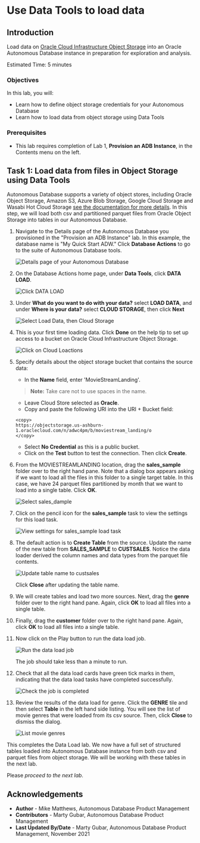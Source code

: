 # Use Data Tools to load data

## Introduction

Load data on [Oracle Cloud Infrastructure Object Storage](https://www.oracle.com/cloud/storage/object-storage.html) into an Oracle Autonomous Database instance in preparation for exploration and analysis.

Estimated Time: 5 minutes

### Objectives

In this lab, you will:
* Learn how to define object storage credentials for your Autonomous Database
* Learn how to load data from object storage using Data Tools


### Prerequisites

- This lab requires completion of Lab 1, **Provision an ADB Instance**, in the Contents menu on the left.


## Task 1: Load data from files in Object Storage using Data Tools

Autonomous Database supports a variety of object stores, including Oracle Object Storage, Amazon S3, Azure Blob Storage, Google Cloud Storage and Wasabi Hot Cloud Storage [see the documentation for more details](https://docs.oracle.com/en/cloud/paas/autonomous-database/adbsa/data-load.html#GUID-E810061A-42B3-485F-92B8-3B872D790D85). In this step, we will load both csv and partitioned parquet files from Oracle Object Storage into tables in our Autonomous Database. 

1. Navigate to the Details page of the Autonomous Database you provisioned in the "Provision an ADB Instance" lab. In this example, the database name is "My Quick Start ADW." Click **Database Actions** to go to the suite of Autonomous Database tools.

    ![Details page of your Autonomous Database](images/service-details.png " ")


1. On the Database Actions home page, under **Data Tools**, click **DATA LOAD**.

    ![Click DATA LOAD](images/dataload.png)
 

2. Under **What do you want to do with your data?** select **LOAD DATA**, and under **Where is your data?** select **CLOUD STORAGE**, then click **Next**

    ![Select Load Data, then Cloud Storage](images/loadfromstorage.png)

3. This is your first time loading data. Click **Done** on the help tip to set up access to a bucket on Oracle Cloud Infrastructure Object Storage. 

    ![Click on Cloud Loactions](images/add-cloud-storage.png)

4. Specify details about the object storage bucket that contains the source data:

    - In the **Name** field, enter 'MovieStreamLanding'.

    > **Note:** Take care not to use spaces in the name.

    - Leave Cloud Store selected as **Oracle**.
    - Copy and paste the following URI into the URI + Bucket field:

    ```
    <copy>
    https://objectstorage.us-ashburn-1.oraclecloud.com/n/adwc4pm/b/moviestream_landing/o
    </copy>
    ```

    - Select **No Credential** as this is a public bucket.
    - Click on the **Test** button to test the connection. Then click **Create**.   

5. From the MOVIESTREAMLANDING location, drag the **sales_sample** folder over to the right hand pane. Note that a dialog box appears asking if we want to load all the files in this folder to a single target table. In this case, we have 24 parquet files partitioned by month that we want to load into a single table. Click **OK**.

    ![Select sales_dample](images/select-sales-sample.png)

6. Click on the pencil icon for the **sales_sample** task to view the settings for this load task.

    ![View settings for sales_sample load task](images/view-sales-sample.png)

7. The default action is to **Create Table** from the source. Update the name of the new table from **SALES_SAMPLE** to **CUSTSALES**. Notice the data loader derived the column names and data types from the parquet file contents. 

    ![Update table name to custsales](images/update-sales-sample-name.png)

    Click **Close** after updating the table name.

8. We will create tables and load two more sources. Next, drag the **genre** folder over to the right hand pane. Again, click **OK** to load all files into a single table.

9. Finally, drag the **customer** folder over to the right hand pane. Again, click **OK** to load all files into a single table.

10. Now click on the Play button to run the data load job.

    ![Run the data load job](images/rundataload.png)

    The job should take less than a minute to run.

9. Check that all the data load cards have green tick marks in them, indicating that the data load tasks have completed successfully.

    ![Check the job is completed](images/loadcompleted.png)

10. Review the results of the data load for genre. Click the **GENRE** tile and then select **Table** in the left hand side listing. You will see the list of movie genres that were loaded from its csv source. Then, click **Close** to dismiss the dialog.

    ![List movie genres](images/movie-genres.png)

This completes the Data Load lab. We now have a full set of structured tables loaded into Autonomous Database instance from both csv and parquet files from object storage. We will be working with these tables in the next lab.

Please *proceed to the next lab*.

## Acknowledgements

* **Author** - Mike Matthews, Autonomous Database Product Management
* **Contributors** -  Marty Gubar, Autonomous Database Product Management
* **Last Updated By/Date** - Marty Gubar, Autonomous Database Product Management, November 2021
